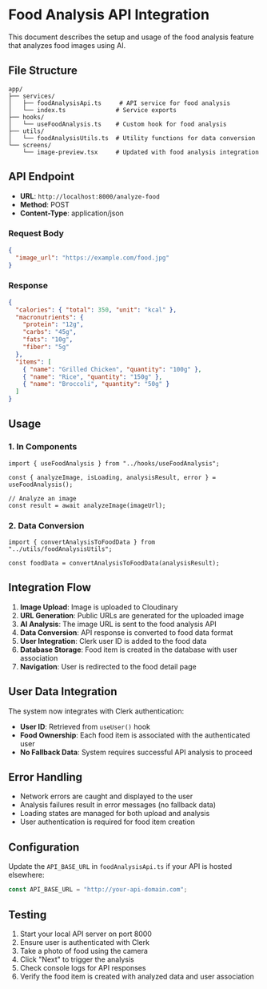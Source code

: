 # Food Analysis API Integration

This document describes the setup and usage of the food analysis feature that analyzes food images using AI.

## File Structure

```
app/
├── services/
│   ├── foodAnalysisApi.ts     # API service for food analysis
│   └── index.ts              # Service exports
├── hooks/
│   └── useFoodAnalysis.ts    # Custom hook for food analysis
├── utils/
│   └── foodAnalysisUtils.ts  # Utility functions for data conversion
└── screens/
    └── image-preview.tsx     # Updated with food analysis integration
```

## API Endpoint

- **URL**: `http://localhost:8000/analyze-food`
- **Method**: POST
- **Content-Type**: application/json

### Request Body

```json
{
  "image_url": "https://example.com/food.jpg"
}
```

### Response

```json
{
  "calories": { "total": 350, "unit": "kcal" },
  "macronutrients": {
    "protein": "12g",
    "carbs": "45g",
    "fats": "10g",
    "fiber": "5g"
  },
  "items": [
    { "name": "Grilled Chicken", "quantity": "100g" },
    { "name": "Rice", "quantity": "150g" },
    { "name": "Broccoli", "quantity": "50g" }
  ]
}
```

## Usage

### 1. In Components

```tsx
import { useFoodAnalysis } from "../hooks/useFoodAnalysis";

const { analyzeImage, isLoading, analysisResult, error } = useFoodAnalysis();

// Analyze an image
const result = await analyzeImage(imageUrl);
```

### 2. Data Conversion

```tsx
import { convertAnalysisToFoodData } from "../utils/foodAnalysisUtils";

const foodData = convertAnalysisToFoodData(analysisResult);
```

## Integration Flow

1. **Image Upload**: Image is uploaded to Cloudinary
2. **URL Generation**: Public URLs are generated for the uploaded image
3. **AI Analysis**: The image URL is sent to the food analysis API
4. **Data Conversion**: API response is converted to food data format
5. **User Integration**: Clerk user ID is added to the food data
6. **Database Storage**: Food item is created in the database with user association
7. **Navigation**: User is redirected to the food detail page

## User Data Integration

The system now integrates with Clerk authentication:

- **User ID**: Retrieved from `useUser()` hook
- **Food Ownership**: Each food item is associated with the authenticated user
- **No Fallback Data**: System requires successful API analysis to proceed

## Error Handling

- Network errors are caught and displayed to the user
- Analysis failures result in error messages (no fallback data)
- Loading states are managed for both upload and analysis
- User authentication is required for food item creation

## Configuration

Update the `API_BASE_URL` in `foodAnalysisApi.ts` if your API is hosted elsewhere:

```ts
const API_BASE_URL = "http://your-api-domain.com";
```

## Testing

1. Start your local API server on port 8000
2. Ensure user is authenticated with Clerk
3. Take a photo of food using the camera
4. Click "Next" to trigger the analysis
5. Check console logs for API responses
6. Verify the food item is created with analyzed data and user association

